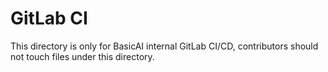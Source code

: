 # GitLab CI

This directory is only for BasicAI internal GitLab CI/CD, contributors should not touch files under this directory.
